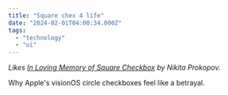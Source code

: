 ```yaml
---
title: "Square chex 4 life"
date: "2024-02-01T04:00:34.000Z"
tags: 
  - "technology"
  - "ui"
---
```


_Likes [In Loving Memory of Square Checkbox](https://tonsky.me/blog/checkbox/) by Nikita Prokopov._

Why Apple's visionOS circle checkboxes feel like a betrayal.
